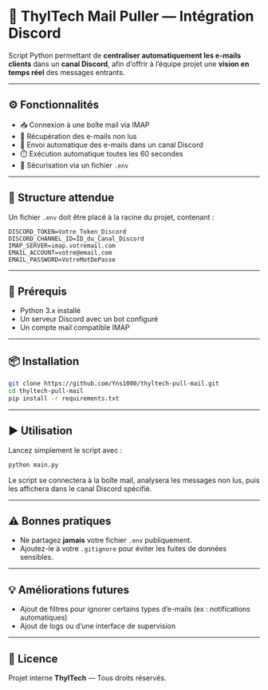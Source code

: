 # 📩 ThylTech Mail Puller — Intégration Discord

Script Python permettant de **centraliser automatiquement les e-mails clients** dans un **canal Discord**, afin d’offrir à l’équipe projet une **vision en temps réel** des messages entrants.

---

## ⚙️ Fonctionnalités

- 📥 Connexion à une boîte mail via IMAP
- 🔎 Récupération des e-mails non lus
- 💬 Envoi automatique des e-mails dans un canal Discord
- ⏱️ Exécution automatique toutes les 60 secondes
- 🔐 Sécurisation via un fichier `.env`

---

## 📂 Structure attendue

Un fichier `.env` doit être placé à la racine du projet, contenant :

```env
DISCORD_TOKEN=Votre_Token_Discord
DISCORD_CHANNEL_ID=ID_du_Canal_Discord
IMAP_SERVER=imap.votremail.com
EMAIL_ACCOUNT=votre@email.com
EMAIL_PASSWORD=VotreMotDePasse
```

---

## 🚨 Prérequis

- Python 3.x installé
- Un serveur Discord avec un bot configuré
- Un compte mail compatible IMAP

---

## 📦 Installation

```bash
git clone https://github.com/Yns1000/thyltech-pull-mail.git
cd thyltech-pull-mail
pip install -r requirements.txt
```

---

## ▶️ Utilisation

Lancez simplement le script avec :

```bash
python main.py
```

Le script se connectera à la boîte mail, analysera les messages non lus, puis les affichera dans le canal Discord spécifié.

---

## ⚠️ Bonnes pratiques

- Ne partagez **jamais** votre fichier `.env` publiquement.
- Ajoutez-le à votre `.gitignore` pour éviter les fuites de données sensibles.

---

## 💡 Améliorations futures

- Ajout de filtres pour ignorer certains types d’e-mails (ex : notifications automatiques)
- Ajout de logs ou d’une interface de supervision

---

## 📄 Licence

Projet interne **ThylTech** — Tous droits réservés.
